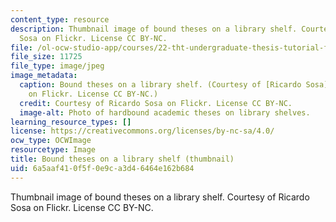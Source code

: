 ```yaml
---
content_type: resource
description: Thumbnail image of bound theses on a library shelf. Courtesy of Ricardo
  Sosa on Flickr. License CC BY-NC.
file: /ol-ocw-studio-app/courses/22-tht-undergraduate-thesis-tutorial-fall-2015/6a5aaf410f5f0e9ca3d46464e162b684_22-thtf15-th.jpg
file_size: 11725
file_type: image/jpeg
image_metadata:
  caption: Bound theses on a library shelf. (Courtesy of [Ricardo Sosa](https://www.flickr.com/photos/chocogato/2176357791/)
    on Flickr. License CC BY-NC.)
  credit: Courtesy of Ricardo Sosa on Flickr. License CC BY-NC.
  image-alt: Photo of hardbound academic theses on library shelves.
learning_resource_types: []
license: https://creativecommons.org/licenses/by-nc-sa/4.0/
ocw_type: OCWImage
resourcetype: Image
title: Bound theses on a library shelf (thumbnail)
uid: 6a5aaf41-0f5f-0e9c-a3d4-6464e162b684
---
```

Thumbnail image of bound theses on a library shelf. Courtesy of Ricardo Sosa on Flickr. License CC BY-NC.